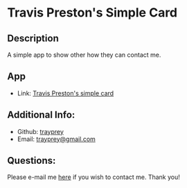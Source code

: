 # Travis Preston's Simple Card
## Description
A simple app to show other how they can contact me.
## App
  - Link: [Travis Preston's simple card](https://trayprey.github.io/bamf/)
  ## Additional Info:
  - Github: [trayprey](https://github.com/trayprey)
  - Email: trayprey@gmail.com
  ## Questions:
  Please e-mail me [here](mailto:trayprey@gmail.com) if you wish to contact me. Thank you!
